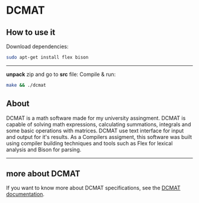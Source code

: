  DCMAT
=========

## How to use it
Download dependencies:
```bash
sudo apt-get install flex bison
```
---
**unpack** zip and go to **src** file:
Compile & run:
```bash
make && ./dcmat
```

## About
DCMAT is a math software made for my university assingment. DCMAT is capable of solving math expressions, calculating summations, integrals and some basic operations with matrices. DCMAT use text interface for input and output for it's results.
As a Compilers assigment, this software was built using compiler building techniques and tools such as Flex for lexical analysis and Bison for parsing.

---

## more about DCMAT
If you want to know more about DCMAT specifications, see the [DCMAT documentation](./DCMAT.pdf).